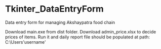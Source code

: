 # Tkinter_DataEntryForm
Data entry form for managing Akshaypatra food chain

Download main.exe from dist folder.
Download admin_price.xlsx to decide prices of items.
Run it and daily report file should be populated at path: C:\Users\'username'
